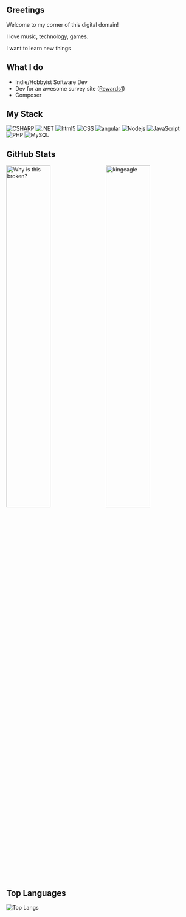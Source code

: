 ## Greetings
Welcome to my corner of this digital domain!

I love music, technology, games.

I want to learn new things

## What I do
* Indie/Hobbyist Software Dev
* Dev for an awesome survey site ([Rewards1](https://www.rewards1.com))
* Composer

## My Stack
<p>
  <img alt="CSHARP" src="https://img.shields.io/badge/-C_Sharp-239128?style=flat-square&logo=csharp&logoColor=white" />
  <img alt=".NET" src="https://img.shields.io/badge/-.NET_Framework-512BD4?style=flat-square&logo=dotnet&logoColor=white" />
  <img alt="html5" src="https://img.shields.io/badge/-HTML5-E34F26?style=flat-square&logo=html5&logoColor=white" />
  <img alt="CSS" src="https://img.shields.io/badge/CSS%20-%231572B6.svg?style=flat-square&logo=css3&logoColor=white" />
  
  <img alt="angular" src="https://img.shields.io/badge/-Angular-DD0031?style=flat-square&logo=angular&logoColor=white" />
  <img alt="Nodejs" src="https://img.shields.io/badge/-Node.js-43853d?style=flat-square&logo=Nodedotjs&logoColor=white" />
  <img alt="JavaScript" src="https://img.shields.io/badge/JavaScript-%23F7DF1E.svg?style=flat-square&logo=javascript&logoColor=black" />
  <img alt="PHP" src="https://img.shields.io/badge/-PHP-777bb4?style=flat-square&logo=php&logoColor=white"/>
  <img alt="MySQL" src="https://img.shields.io/badge/-MySQL-4479A1?style=flat-square&logo=mysql&logoColor=white"/>
</p>

## GitHub Stats
 <img src="https://github-readme-stats.vercel.app/api?username=thekingeagle&show_icons=true&theme=dark" alt="kingeagle" width="48%" align="right"/>
 <img  src="https://github-readme-streak-stats.herokuapp.com/?user=thekingeagle&theme=dark" width="48%" alt="Why is this broken?"/>

## Top Languages

![Top Langs](https://github-readme-stats.vercel.app/api/top-langs/?username=TheKingEagle&layout=compact&theme=dark)
  

<!--
**TheKingEagle/TheKingEagle** is a ✨ _special_ ✨ repository because its `README.md` (this file) appears on your GitHub profile.

Here are some ideas to get you started:

- 🔭 I’m currently working on ...
- 🌱 I’m currently learning ...
- 👯 I’m looking to collaborate on ...
- 🤔 I’m looking for help with ...
- 💬 Ask me about ...
- 📫 How to reach me: ...
- 😄 Pronouns: ...
- ⚡ Fun fact: ...
-->
